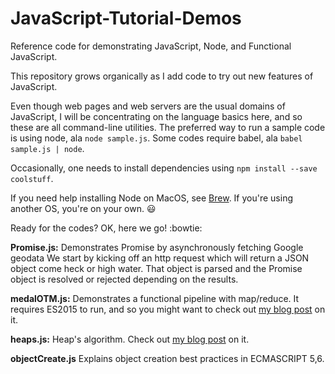# JavaScript-Tutorial-Demos
Reference code for demonstrating JavaScript, Node, and Functional JavaScript.

This repository grows organically as I add code to try out new features of JavaScript.

Even though web pages and web servers are the usual domains of JavaScript, I 
will be concentrating on the language basics here, and so these are all
command-line utilities. The preferred way to run a sample code is using node,
ala ```node sample.js```. Some codes require babel, ala ```babel sample.js | node```.

Occasionally, one needs to install dependencies using ```npm install --save coolstuff```. 

If you need help installing Node on MacOS, see [Brew](http://brew.sh).
If you're using another OS, you're on your own. :smiley:

Ready for the codes? OK, here we go! :bowtie:

**Promise.js:** Demonstrates Promise by asynchronously fetching Google geodata
   We start by kicking off an http request which will return a JSON object come
heck or high water. That object is parsed and the Promise object is resolved
or rejected depending on the results. 
        
**medalOTM.js:** Demonstrates a functional pipeline with map/reduce. It requires ES2015 to run, and so you might want to check out [my blog post]( http://mikejfromva.com/2016/08/07/functional-javascript) on it.

**heaps.js:** Heap's algorithm. Check out [my blog post](http://mikejfromva.com/2016/10/11/heaps-algorithm/ ) on it.

**objectCreate.js** Explains object creation best practices in ECMASCRIPT 5,6.
